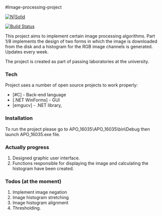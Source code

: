 #Image-processing-project

[![N|Solid](https://cldup.com/dTxpPi9lDf.thumb.png)](https://nodesource.com/products/nsolid)

[![Build Status](https://travis-ci.org/joemccann/dillinger.svg?branch=master)](https://travis-ci.org/joemccann/dillinger)

This project aims to implement certain image processing algorithms. Part 1/8 implements the design of two forms in which the image is downloaded from the disk and a histogram for the RGB image channels is generated. Updates every week.

The project is created as part of passing laboratories at the university.
### Tech

Project uses a number of open source projects to work properly:

* [#C] - Back-end language
* [.NET WinForms] - GUI
* [emgucv] - .NET library,

### Installation

To run the project please go to APO_16035\APO_16035\bin\Debug then launch APO_16035.exe file.

### Actually progress
1) Designed graphic user interface.
2) Functions responsible for displaying the image and calculating the histogram have been created.

### Todos (at the moment)

1) Implement image negation
2) Image histogram stretching
3) Image histogram alignment
4) Thresholding.
